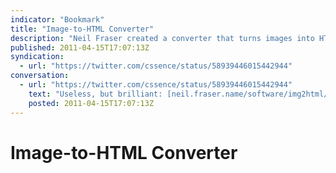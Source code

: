 ```yaml
---
indicator: "Bookmark"
title: "Image-to-HTML Converter"
description: "Neil Fraser created a converter that turns images into HTML tables."
published: 2011-04-15T17:07:13Z
syndication:
  - url: "https://twitter.com/cssence/status/58939446015442944"
conversation:
  - url: "https://twitter.com/cssence/status/58939446015442944"
    text: "Useless, but brilliant: [neil.fraser.name/software/img2html/](https://neil.fraser.name/software/img2html/)"
    posted: 2011-04-15T17:07:13Z
---
```


# Image-to-HTML Converter
